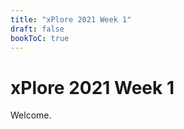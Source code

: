 ```yaml
---
title: "xPlore 2021 Week 1"
draft: false
bookToC: true
---
```

# xPlore 2021 Week 1

Welcome.